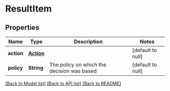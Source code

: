 # ResultItem
## Properties

Name | Type | Description | Notes
------------ | ------------- | ------------- | -------------
**action** | [**Action**](Action.md) |  | [default to null]
**policy** | **String** | The policy on which the decision was based | [default to null]

[[Back to Model list]](../README.md#documentation-for-models) [[Back to API list]](../README.md#documentation-for-api-endpoints) [[Back to README]](../README.md)

